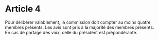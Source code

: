 # Article 4

Pour délibérer valablement, la commission doit compter au moins quatre membres présents. Les avis sont pris à la majorité des membres présents. En cas de partage des voix, celle du président est prépondérante.
